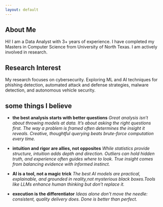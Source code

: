 ```yaml
---
layout: default
---
```


## About Me



Hi! I am a Data Analyst with 3+ years of experience. I have completed my Masters in Computer Science from University of North Texas. I am actively involved in research.

## Research Interest

My research focuses on cybersecurity. Exploring ML and AI techniques for phishing detection, automated attack and defense strategies, malware detection, and autonomous vehicle security.

## some things I believe
 * **the best analysis starts with better questions**
   *Great analysis isn’t about throwing models at data. It’s about asking the right questions first. The way a problem is framed often determines the insight it reveals. Creative, thoughtful querying beats brute-force computation every time.*

 * **intuition and rigor are allies, not opposites**
   *While statistics provide structure, intuition adds depth and direction. Outliers can hold hidden truth, and experience often guides where to look. True insight comes from balancing evidence with informed instinct.*

 * **AI is a tool, not a magic trick**
   *The best AI models are practical, explainable, and grounded in reality,not mysterious black boxes.Tools like LLMs enhance human thinking but don’t replace it.*
   
 * **execution is the differentiator**
   *Ideas alone don’t move the needle:  consistent, quality delivery does. Done is better than perfect.*





